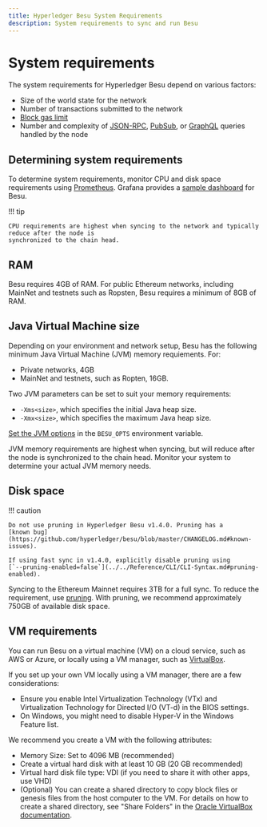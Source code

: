 ```yaml
---
title: Hyperledger Besu System Requirements
description: System requirements to sync and run Besu
---
```


# System requirements

The system requirements for Hyperledger Besu depend on various factors:

* Size of the world state for the network
* Number of transactions submitted to the network
* [Block gas limit](../../Reference/Config-Items.md#genesis-block-parameters)
* Number and complexity of [JSON-RPC](../Interact/APIs/Using-JSON-RPC-API.md),
  [PubSub](../Interact/APIs/RPC-PubSub.md), or [GraphQL](../Interact/APIs/GraphQL.md) queries
  handled by the node

## Determining system requirements

To determine system requirements, monitor CPU and disk space requirements using
[Prometheus](../Monitor/Metrics.md#monitor-node-performance-using-prometheus). Grafana provides a
[sample dashboard](https://grafana.com/grafana/dashboards/10273) for Besu.

!!! tip

    CPU requirements are highest when syncing to the network and typically reduce after the node is
    synchronized to the chain head.

## RAM

Besu requires 4GB of RAM. For public Ethereum networks, including MainNet and testnets such as
Ropsten, Besu requires a minimum of 8GB of RAM.

## Java Virtual Machine size

Depending on your environment and network setup, Besu has the following minimum Java Virtual
Machine (JVM) memory requiements. For:

* Private networks, 4GB
* MainNet and testnets, such as Ropten, 16GB.

Two JVM parameters can be set to suit your memory requirements:

* `-Xms<size>`, which specifies the initial Java heap size.
* `-Xmx<size>`, which specifies the maximum Java heap size.

[Set the JVM options](../Configure/Passing-JVM-Options.md) in the `BESU_OPTS` environment variable.

JVM memory requirements are highest when syncing, but will reduce after the node is synchronized
to the chain head. Monitor your system to determine your actual JVM memory needs.

## Disk space

!!! caution

    Do not use pruning in Hyperledger Besu v1.4.0. Pruning has a
    [known bug](https://github.com/hyperledger/besu/blob/master/CHANGELOG.md#known-issues).

    If using fast sync in v1.4.0, explicitly disable pruning using
    [`--pruning-enabled=false`](../../Reference/CLI/CLI-Syntax.md#pruning-enabled).

Syncing to the Ethereum Mainnet requires 3TB for a full sync. To reduce the requirement, use
[pruning](../../Concepts/Pruning.md). With pruning, we recommend approximately 750GB of available
disk space.

## VM requirements

You can run Besu on a virtual machine (VM) on a cloud service, such as AWS or Azure, or locally
using a VM manager, such as [VirtualBox](https://www.virtualbox.org/).

If you set up your own VM locally using a VM manager, there are a few considerations:

* Ensure you enable Intel Virtualization Technology (VTx) and Virtualization Technology for
  Directed I/O (VT-d) in the BIOS settings.
* On Windows, you might need to disable Hyper-V in the Windows Feature list.

We recommend you create a VM with the following attributes:

* Memory Size: Set to 4096 MB (recommended)
* Create a virtual hard disk with at least 10 GB (20 GB recommended)
* Virtual hard disk file type: VDI (if you need to share it with other apps, use VHD)
* (Optional) You can create a shared directory to copy block files or genesis files from the host
  computer to the VM. For details on how to create a shared directory, see "Share Folders" in the
  [Oracle VirtualBox documentation].

<!-- Links -->
[Oracle VirtualBox documentation]: https://www.virtualbox.org/manual/UserManual.html#sharedfolders


